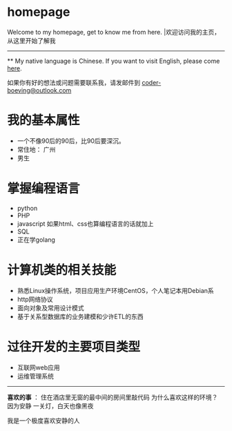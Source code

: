 # homepage
Welcome to my homepage, get to know me from here. |欢迎访问我的主页，从这里开始了解我

---

\** 
My native language is Chinese. If you want to visit English, please come [here](https://github.com/itcp/homepage/en_homepage.md).

如果你有好的想法或问题需要联系我，请发邮件到 coder-boeving@outlook.com

# 我的基本属性

+ 一个不像90后的90后，比90后要深沉。
+ 常住地： 广州
+ 男生

# 掌握编程语言

+ python
+ PHP
+ javascript 如果html、css也算编程语言的话就加上
+ SQL
+ 正在学golang

# 计算机类的相关技能

+ 熟悉Linux操作系统，项目应用生产环境CentOS，个人笔记本用Debian系
+ http网络协议
+ 面向对象及常用设计模式
+ 基于关系型数据库的业务建模和少许ETL的东西

# 过往开发的主要项目类型

+ 互联网web应用
+ 运维管理系统



-----



**喜欢的事** ：
住在酒店里无窗的最中间的房间里敲代码
为什么喜欢这样的环境？
因为安静
一关灯，白天也像黑夜

我是一个极度喜欢安静的人












